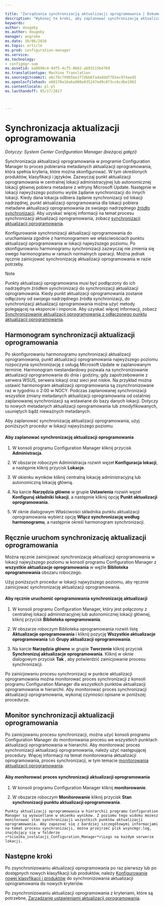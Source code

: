 ```yaml
---

title: "Zarządzania synchronizacją aktualizacji oprogramowania | Dokumentacja firmy Microsoft"
description: "Wykonaj te kroki, aby zaplanować synchronizację aktualizacji oprogramowania, ręcznie uruchomić synchronizację aktualizacji oprogramowania i monitorowanie synchronizacji aktualizacji oprogramowania."
keywords: 
author: dougeby
ms.author: dougeby
manager: angrobe
ms.date: 10/06/2016
ms.topic: article
ms.prod: configuration-manager
ms.service: 
ms.technology:
- configmgr-sum
ms.assetid: ea8698c4-9df5-4cf5-8b62-ab93115b4769
ms.translationtype: Machine Translation
ms.sourcegitcommit: e6cf8c799b5be2f7dbb6fadadddf702ec974ae45
ms.openlocfilehash: e68170a16a6a908e035247ed9c0f3cc6cdbe1983
ms.contentlocale: pl-pl
ms.lasthandoff: 05/17/2017



---
```


#  <a name="BKMK_SUMSync"></a> Synchronizacja aktualizacji oprogramowania

*Dotyczy: System Center Configuration Manager (bieżącej gałęzi)*

 Synchronizacja aktualizacji oprogramowania w programie Configuration Manager to proces pobierania metadanych aktualizacji oprogramowania, która spełnia kryteria, które można skonfigurować. W tym określonych produktów, klasyfikacji i języków. Zazwyczaj punkt aktualizacji oprogramowania w centralnej lokacji administracyjnej lub autonomicznej lokacji głównej pobiera metadane z witryny Microsoft Update. Następnie w lokacji najwyższego poziomu wyśle żądanie synchronizacji do innych lokacji. Kiedy dana lokacja odbiera żądanie synchronizacji od lokacji nadrzędnej, punkt aktualizacji oprogramowania dla lokacji pobiera metadane aktualizacji oprogramowania ze swojego nadrzędnego [źródło synchronizacji](../plan-design/plan-for-software-updates.md#BKMK_SyncSource). Aby uzyskać więcej informacji na temat procesu synchronizacji aktualizacji oprogramowania, zobacz [synchronizacji aktualizacji oprogramowania](../understand/software-updates-introduction.md#BKMK_Synchronization).

Konfigurowanie synchronizacji aktualizacji oprogramowania do uruchamiania zgodnie z harmonogramem we właściwościach punktu aktualizacji oprogramowania w lokacji najwyższego poziomu. Po skonfigurowaniu harmonogramu synchronizacji zazwyczaj nie zmienia się owego harmonogramu w ramach normalnych operacji. Można jednak ręcznie zainicjować synchronizację aktualizacji oprogramowania w razie potrzeby.

  > [!NOTE]  
  >  Punkty aktualizacji oprogramowania musi być podłączony do ich nadrzędnym źródłem synchronizacji do synchronizacji aktualizacji oprogramowania. Kiedy punkt aktualizacji oprogramowania zostanie odłączony od swojego nadrzędnego źródła synchronizacji, do synchronizacji aktualizacji oprogramowania można użyć metody polegającej na eksporcie i imporcie. Aby uzyskać więcej informacji, zobacz [Synchronizowanie aktualizacji oprogramowania z odłączonego punktu aktualizacji oprogramowania](synchronize-software-updates-disconnected.md).  

## <a name="schedule-software-updates-synchronization"></a>Harmonogram synchronizacji aktualizacji oprogramowania
Po skonfigurowaniu harmonogramu synchronizacji aktualizacji oprogramowania, punkt aktualizacji oprogramowania najwyższego poziomu rozpoczyna synchronizację z usługą Microsoft Update w zaplanowanym terminie. Harmonogram niestandardowy pozwala na synchronizowanie aktualizacji oprogramowania do dnia i godziny, gdy zapotrzebowanie z serwera WSUS, serwera lokacji oraz sieci jest niskie. Na przykład można ustawić harmonogram aktualizacji oprogramowania są zsynchronizowane raz w tygodniu o 2:00 w NOCY. Podczas zaplanowanej synchronizacji wszystkie zmiany metadanych aktualizacji oprogramowania od ostatniej zaplanowanej synchronizacji są wstawiane do bazy danych lokacji. Dotyczy to nowych metadanych aktualizacji oprogramowania lub zmodyfikowanych, usuniętych bądź nieważnych metadanych.

Aby zaplanować synchronizację aktualizacji oprogramowania, użyj poniższych procedur w lokacji najwyższego poziomu.  

#### <a name="to-schedule-software-updates-synchronization"></a>Aby zaplanować synchronizację aktualizacji oprogramowania  

  1.  W konsoli programu Configuration Manager kliknij przycisk **Administracja**.  

  2.  W obszarze roboczym Administracja rozwiń węzeł **Konfiguracja lokacji**, a następnie kliknij przycisk **Lokacje**.  

  3.  W okienku wyników kliknij centralną lokację administracyjną lub autonomiczną lokację główną.  

  4.  Na karcie **Narzędzia główne** w grupie **Ustawienia** rozwiń węzeł **Konfiguruj składniki lokacji**, a następnie kliknij opcję **Punkt aktualizacji oprogramowania**.  

  5.  W oknie dialogowym Właściwości składnika punktu aktualizacji oprogramowania wybierz opcję **Włącz synchronizację według harmonogramu**, a następnie określ harmonogram synchronizacji.  

## <a name="manually-start-software-updates-synchronization"></a>Ręcznie uruchom synchronizację aktualizacji oprogramowania
Można ręcznie zainicjować synchronizację aktualizacji oprogramowania w lokacji najwyższego poziomu w konsoli programu Configuration Manager z **wszystkie aktualizacje oprogramowania** w węźle **Biblioteka oprogramowania** obszaru roboczego.  

Użyj poniższych procedur w lokacji najwyższego poziomu, aby ręcznie zainicjować synchronizację aktualizacji oprogramowania.  

#### <a name="to-manually-start-software-updates-synchronization"></a>Aby ręcznie uruchomić oprogramowania synchronizację aktualizacji  

  1.  W konsoli programu Configuration Manager, który jest połączony z centralnej lokacji administracyjnej lub autonomicznej lokacji głównej, kliknij przycisk **Biblioteka oprogramowania**.  

  2.  W obszarze roboczym Biblioteka oprogramowania rozwiń listę **Aktualizacje oprogramowania** i kliknij pozycję **Wszystkie aktualizacje oprogramowania** lub **Grupy aktualizacji oprogramowania**.  

  3.  Na karcie **Narzędzia główne** w grupie **Tworzenie** kliknij przycisk **Synchronizuj aktualizacje oprogramowania**. Kliknij w oknie dialogowym przycisk **Tak** , aby potwierdzić zainicjowanie procesu synchronizacji.  

   Po zainicjowaniu procesu synchronizacji w punkcie aktualizacji oprogramowania można monitorować proces synchronizacji z konsoli programu Configuration Manager dla wszystkich punktów aktualizacji oprogramowania w hierarchii. Aby monitorować proces synchronizacji aktualizacji oprogramowania, wykonaj czynności opisane w poniższej procedurze.  


## <a name="monitor-software-updates-synchronization"></a>Monitor synchronizacji aktualizacji oprogramowania
Po zainicjowaniu procesu synchronizacji, można użyć konsoli programu Configuration Manager do monitorowania procesu we wszystkich punktach aktualizacji oprogramowania w hierarchii. Aby monitorować proces synchronizacji aktualizacji oprogramowania, należy użyć następującej procedury. Więcej informacji na temat monitorowania aktualizacji oprogramowania, proces synchronizacji, w tym temacie [monitorowania aktualizacji oprogramowania](../deploy-use/monitor-software-updates.md).

#### <a name="to-monitor-the-software-updates-synchronization-process"></a>Aby monitorować proces synchronizacji aktualizacji oprogramowania  

  1.  W konsoli programu Configuration Manager kliknij **monitorowanie**.  

  2.  W obszarze roboczym **Monitorowanie** kliknij przycisk **Stan synchronizacji punktu aktualizacji oprogramowania**.  

    Punkty aktualizacji oprogramowania w hierarchii programu Configuration Manager są wyświetlane w okienku wyników. Z poziomu tego widoku możesz monitorować stan synchronizacji wszystkich punktów aktualizacji oprogramowania. Aby zapoznać się z bardziej szczegółowymi informacjami na temat procesu synchronizacji, można przejrzeć plik wsyncmgr.log, znajdujący się w folderze <*ścieżka_instalacji_Configuration_Manager*>\Logs na każdym serwerze lokacji.  

## <a name="next-steps"></a>Następne kroki
Po zsynchronizowaniu aktualizacji oprogramowania po raz pierwszy lub po dostępnych nowych klasyfikacji lub produktów, należy [Konfigurowanie nowej klasyfikacji i produktów](configure-classifications-and-products.md) do synchronizowania aktualizacji oprogramowania do nowych kryteriów.

Po zsynchronizowaniu aktualizacji oprogramowania z kryteriami, które są potrzebne, [Zarządzanie ustawieniami aktualizacji oprogramowania](manage-settings-for-software-updates.md).  

